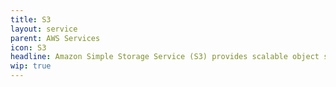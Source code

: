 ```yaml
---
title: S3
layout: service
parent: AWS Services
icon: S3
headline: Amazon Simple Storage Service (S3) provides scalable object storage for various data types.
wip: true
---
```

